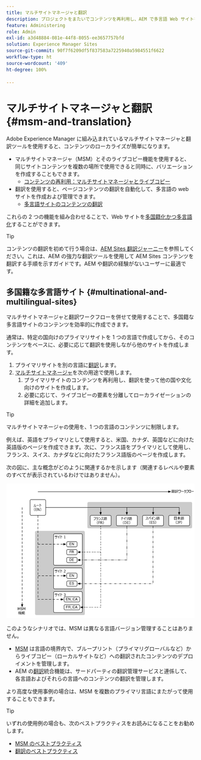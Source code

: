 ```yaml
---
title: マルチサイトマネージャと翻訳
description: プロジェクトをまたいでコンテンツを再利用し、AEM で多言語 Web サイトを管理する方法について説明します。
feature: Administering
role: Admin
exl-id: a3d48884-081e-44f8-8055-ee3657757bfd
solution: Experience Manager Sites
source-git-commit: 90f7f6209df5f837583a7225940a5984551f6622
workflow-type: ht
source-wordcount: '409'
ht-degree: 100%

---
```


# マルチサイトマネージャと翻訳 {#msm-and-translation}

Adobe Experience Manager に組み込まれているマルチサイトマネージャと翻訳ツールを使用すると、コンテンツのローカライズが簡単になります。

* マルチサイトマネージャ（MSM）とそのライブコピー機能を使用すると、同じサイトコンテンツを複数の場所で使用できると同時に、バリエーションを作成することもできます。
   * [コンテンツの再利用：マルチサイトマネージャとライブコピー](msm/overview.md)
* 翻訳を使用すると、ページコンテンツの翻訳を自動化して、多言語の web サイトを作成および管理できます。
   * [多言語サイトのコンテンツの翻訳](translation/overview.md)

これらの 2 つの機能を組み合わせることで、Web サイトを[多国籍化かつ多言語化](#multinational-and-multilingual-sites)することができます。

>[!TIP]
>
>コンテンツの翻訳を初めて行う場合は、[AEM Sites 翻訳ジャーニー](/help/journey-sites/translation/overview.md)を参照してください。これは、AEM の強力な翻訳ツールを使用して AEM Sites コンテンツを翻訳する手順を示すガイドです。AEM や翻訳の経験がないユーザーに最適です。

## 多国籍な多言語サイト {#multinational-and-multilingual-sites}

マルチサイトマネージャと翻訳ワークフローを併せて使用することで、多国籍な多言語サイトのコンテンツを効率的に作成できます。

通常は、特定の国向けのプライマリサイトを 1 つの言語で作成してから、そのコンテンツをベースに、必要に応じて翻訳を使用しながら他のサイトを作成します。

1. プライマリサイトを別の言語に[翻訳](translation/overview.md)します。
1. [マルチサイトマネージャ](msm/overview.md)を次の用途で使用します。
   1. プライマリサイトのコンテンツを再利用し、翻訳を使って他の国や文化向けのサイトを作成します。
   1. 必要に応じて、ライブコピーの要素を分離してローカライゼーションの詳細を追加します。

>[!TIP]
>
>マルチサイトマネージャの使用を、1 つの言語のコンテンツに制限します。
>
>例えば、英語をプライマリとして使用すると、米国、カナダ、英国などに向けた英語版のページを作成できます。次に、フランス語をプライマリとして使用し、フランス、スイス、カナダなどに向けたフランス語版のページを作成します。

次の図に、主な概念がどのように関連するかを示します（関連するレベルや要素のすべてが表示されているわけではありません）。

![ローカライゼーションの概要](assets/localization-overview.png)

このようなシナリオでは、MSM は異なる言語バージョン管理することはありません。

* [MSM](msm/overview.md) は言語の境界内で、ブループリント（プライマリグローバルなど）からライブコピー（ローカルサイトなど）への翻訳されたコンテンツのデプロイメントを管理します。
* AEM の[翻訳](translation/overview.md)統合機能は、サードパーティの翻訳管理サービスと連係して、各言語およびそれらの言語へのコンテンツの翻訳を管理します。

より高度な使用事例の場合は、MSM を複数のプライマリ言語にまたがって使用することもできます。

>[!TIP]
>
>いずれの使用例の場合も、次のベストプラクティスをお読みになることをお勧めします。
>
>* [MSM のベストプラクティス](msm/best-practices.md)
>* [翻訳のベストプラクティス](translation/best-practices.md)
